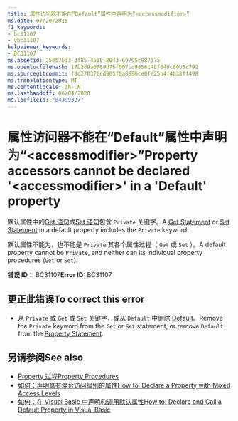 ```yaml
---
title: 属性访问器不能在“Default”属性中声明为“<accessmodifier>”
ms.date: 07/20/2015
f1_keywords:
- bc31107
- vbc31107
helpviewer_keywords:
- BC31107
ms.assetid: 25657b33-df85-4535-8043-69795c987175
ms.openlocfilehash: 17b2d9a6789d7bf007cd9856c48f649c80b5d792
ms.sourcegitcommit: f8c270376ed905f6a8896ce0fe25b4f4b38ff498
ms.translationtype: MT
ms.contentlocale: zh-CN
ms.lasthandoff: 06/04/2020
ms.locfileid: "84399327"
---
```

# <a name="property-accessors-cannot-be-declared-accessmodifier-in-a-default-property"></a><span data-ttu-id="b0c0b-102">属性访问器不能在“Default”属性中声明为“\<accessmodifier>”</span><span class="sxs-lookup"><span data-stu-id="b0c0b-102">Property accessors cannot be declared '\<accessmodifier>' in a 'Default' property</span></span>
<span data-ttu-id="b0c0b-103">默认属性中的[Get 语句](../language-reference/statements/get-statement.md)或[Set 语句](../language-reference/statements/set-statement.md)包含 `Private` 关键字。</span><span class="sxs-lookup"><span data-stu-id="b0c0b-103">A [Get Statement](../language-reference/statements/get-statement.md) or [Set Statement](../language-reference/statements/set-statement.md) in a default property includes the `Private` keyword.</span></span>  
  
 <span data-ttu-id="b0c0b-104">默认属性不能为，也不能是 `Private` 其各个属性过程（ `Get` 或 `Set` ）。</span><span class="sxs-lookup"><span data-stu-id="b0c0b-104">A default property cannot be `Private`, and neither can its individual property procedures (`Get` or `Set`).</span></span>  
  
 <span data-ttu-id="b0c0b-105">**错误 ID：** BC31107</span><span class="sxs-lookup"><span data-stu-id="b0c0b-105">**Error ID:** BC31107</span></span>  
  
## <a name="to-correct-this-error"></a><span data-ttu-id="b0c0b-106">更正此错误</span><span class="sxs-lookup"><span data-stu-id="b0c0b-106">To correct this error</span></span>  
  
- <span data-ttu-id="b0c0b-107">从 `Private` 或 `Get` 或 `Set` 关键字，或从 `Default` 中删除 [Default](../language-reference/statements/property-statement.md)。</span><span class="sxs-lookup"><span data-stu-id="b0c0b-107">Remove the `Private` keyword from the `Get` or `Set` statement, or remove `Default` from the [Property Statement](../language-reference/statements/property-statement.md).</span></span>  
  
## <a name="see-also"></a><span data-ttu-id="b0c0b-108">另请参阅</span><span class="sxs-lookup"><span data-stu-id="b0c0b-108">See also</span></span>

- [<span data-ttu-id="b0c0b-109">Property 过程</span><span class="sxs-lookup"><span data-stu-id="b0c0b-109">Property Procedures</span></span>](../programming-guide/language-features/procedures/property-procedures.md)
- [<span data-ttu-id="b0c0b-110">如何：声明具有混合访问级别的属性</span><span class="sxs-lookup"><span data-stu-id="b0c0b-110">How to: Declare a Property with Mixed Access Levels</span></span>](../programming-guide/language-features/procedures/how-to-declare-a-property-with-mixed-access-levels.md)
- [<span data-ttu-id="b0c0b-111">如何：在 Visual Basic 中声明和调用默认属性</span><span class="sxs-lookup"><span data-stu-id="b0c0b-111">How to: Declare and Call a Default Property in Visual Basic</span></span>](../programming-guide/language-features/procedures/how-to-declare-and-call-a-default-property.md)
